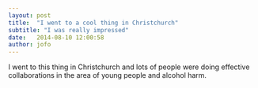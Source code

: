 ```yaml
---
layout: post
title:  "I went to a cool thing in Christchurch"
subtitle: "I was really impressed"
date:   2014-08-10 12:00:58
author: jofo
---
```


I went to this thing in Christchurch and lots of people were doing effective collaborations in the area of young people and alcohol harm.